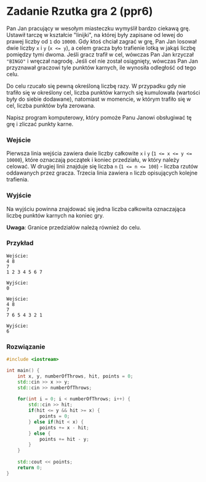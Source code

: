 # Zadanie Rzutka gra 2 (ppr6)

Pan Jan pracujący w wesołym miasteczku wymyślił bardzo ciekawą grę. Ustawił tarczę w kształcie "linijki", na której były zapisane od lewej do prawej liczby od `1` do `10000`. Gdy ktoś chciał zagrać w grę, Pan Jan losował dwie liczby `x` i `y` (`x <= y`), a celem gracza było trafienie lotką w jakąś liczbę pomiędzy tymi dwoma. Jeśli gracz trafił w cel, wówczas Pan Jan krzyczał `"BINGO"` i wręczał nagrodę. Jeśli cel nie został osiągnięty, wówczas Pan Jan przyznawał graczowi tyle punktów karnych, ile wynosiła odległość od tego celu.

Do celu rzucało się pewną określoną liczbę razy. W przypadku gdy nie trafiło się w określony cel, liczba punktów karnych się kumulowała (wartości były do siebie dodawane), natomiast w momencie, w którym trafiło się w cel, liczba punktów była zerowana.

Napisz program komputerowy, który pomoże Panu Janowi obsługiwać tę grę i zliczać punkty karne.

### Wejście

Pierwsza linia wejścia zawiera dwie liczby całkowite `x` i `y` (`1 <= x <= y <= 10000`), które oznaczają początek i koniec przedziału, w który należy celować.  W drugiej linii znajduje się liczba `n` (`1 <= n <= 100`) - liczba rzutów oddawanych przez gracza. Trzecia linia zawiera `n` liczb opisujących kolejne trafienia.

### Wyjście

Na wyjściu powinna znajdować się jedna liczba całkowita oznaczająca liczbę punktów karnych na koniec gry.

**Uwaga**: Granice przedziałów należą również do celu.

### Przykład

```
Wejście:
4 8
7
1 2 3 4 5 6 7

Wyjście:
0
```

```
Wejście:
4 8
7
7 6 5 4 3 2 1

Wyjście:
6
```

### Rozwiązanie

```cpp
#include <iostream>

int main() {
    int x, y, numberOfThrows, hit, points = 0;
    std::cin >> x >> y;
    std::cin >> numberOfThrows;
    
    for(int i = 0; i < numberOfThrows; i++) {
        std::cin >> hit;
        if(hit <= y && hit >= x) {
            points = 0;
        } else if(hit < x) {
            points += x - hit;
        } else {
            points += hit - y;
        }
    }
    
    std::cout << points;
    return 0;
}
```